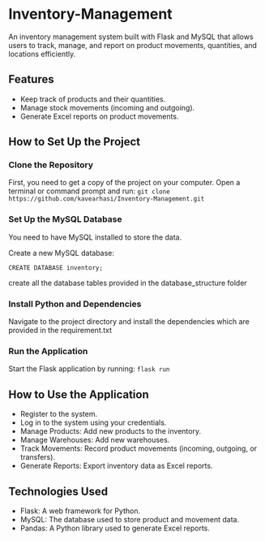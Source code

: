 # Inventory-Management
An inventory management system built with Flask and MySQL that allows users to track, manage, and report on product movements, quantities, and locations efficiently.

## Features
- Keep track of products and their quantities.
- Manage stock movements (incoming and outgoing).
- Generate Excel reports on product movements.

## How to Set Up the Project

### Clone the Repository

First, you need to get a copy of the project on your computer. Open a terminal or command prompt and run:
`git clone https://github.com/kavearhasi/Inventory-Management.git`

### Set Up the MySQL Database

You need to have MySQL installed to store the data. 

Create a new MySQL database:
    
`CREATE DATABASE inventory;`

create all the database tables provided in the database_structure folder



### Install Python and Dependencies

Navigate to the project directory and install the dependencies which are provided in the requirement.txt

### Run the Application

Start the Flask application by running:
`flask run`

## How to Use the Application
- Register to the system.
- Log in to the system using your credentials.
- Manage Products: Add new products to the inventory.
- Manage Warehouses: Add new warehouses.
- Track Movements: Record product movements (incoming, outgoing, or transfers).
- Generate Reports: Export inventory data as Excel reports.

## Technologies Used

- Flask: A web framework for Python.
- MySQL: The database used to store product and movement data.
- Pandas: A Python library used to generate Excel reports.
